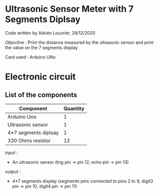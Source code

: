 # **Ultrasonic Sensor Meter with 7 Segments Diplsay**

Code written by Adrien Louvrier, 29/12/2020

*Objective* : Print the distance measured by the ultrasonic sensor and print the value on the 7 segments display

Card used : Arduino UNo

# Electronic circuit

## **List of the components**

Component | Quantity 
----------|----------
Arduino Uno | 1
Ultrasonic sensor | 1
4*7 segments diplsay | 1
330 Ohms resistor | 12

*input* : 
 - An ultrasonic sensor (trig pin -> pin 12, echo pin -> pin 13)

*output* : 
- 4*7 segments display (segments pins connected to pins 2 to 9, digit3 pin -> pin 10, digit4 pin -> pin 11)
